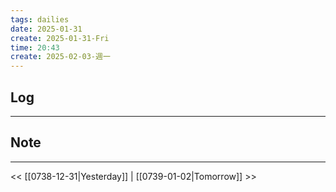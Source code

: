 ```yaml
---
tags: dailies  
date: 2025-01-31
create: 2025-01-31-Fri
time: 20:43
create: 2025-02-03-週一
---
```

## Log
---


## Note
---


<< [[0738-12-31|Yesterday]] | [[0739-01-02|Tomorrow]] >>